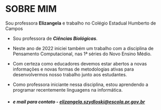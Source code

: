 # SOBRE MIM

Sou professora **Elizangela** e trabalho no Colégio Estadual Humberto de Campos
- Sou professora de _**Ciências Biológicas**_.
- Neste ano de 2022 iniciei também um trabalho com a disciplina de Pensamento Computacional, nas 1ª séries do Novo Ensino Médio.
- Com certeza como educadores devemos estar abertos a novas informações e novas formas de metodologias ativas para desenvolvermos nosso trabalho junto aos estudantes.

- Como professora iniciante nessa disciplina, estou aprendendo a programar recentemente linguagens na informática.
- ##### e mail para contato - elizangela.szydloski@escola.pr.gov.br
